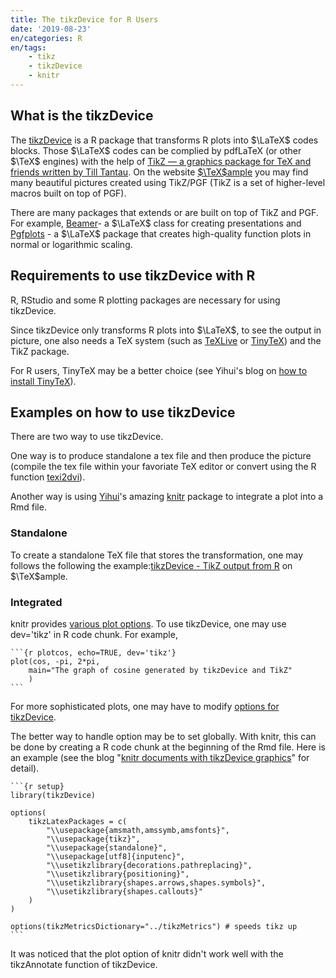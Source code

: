 ```yaml
---
title: The tikzDevice for R Users
date: '2019-08-23'
en/categories: R
en/tags: 
    - tikz
    - tikzDevice
    - knitr
---
```


## What is the tikzDevice

The [tikzDevice](https://www.daqana.org/tikzDevice/) is a R package that transforms R plots into $\LaTeX$ codes blocks. Those $\LaTeX$ codes can be complied by pdfLaTeX (or other $\TeX$ engines) with the help of [TikZ — a graphics package for TeX and friends written by Till Tantau](https://en.wikipedia.org/wiki/PGF/TikZ). On the website [$\TeX$ample](http://www.texample.net/tikz/examples/) you may find many beautiful pictures created using TikZ/PGF (TikZ is a set of higher-level macros built on top of PGF).

There are many packages that extends or are built on top of TikZ and PGF. For example, [Beamer](https://en.wikipedia.org/wiki/Beamer_(LaTeX))- a $\LaTeX$ class for creating presentations and [Pgfplots](https://ctan.org/pkg/pgfplots) - a $\LaTeX$ package that creates high-quality function plots in normal or logarithmic scaling.

## Requirements to use tikzDevice with R

R, RStudio and some R plotting packages are necessary for using tikzDevice.

Since tikzDevice only transforms R plots into $\LaTeX$, to see the output in picture, one also needs a TeX system (such as [TeXLive](https://tug.org/texlive/) or [TinyTeX](https://yihui.name/tinytex/)) and the TikZ package.

For R users, TinyTeX may be a better choice (see Yihui's blog on [how to install TinyTeX](https://yihui.name/tinytex/#for-r-users)).

## Examples on how to use tikzDevice

There are two way to use tikzDevice.

One way is to produce standalone a tex file and then produce the picture (compile the tex file within your favoriate TeX editor or convert using the R function [texi2dvi](https://www.rdocumentation.org/packages/tools/versions/3.6.1/topics/texi2dvi)). 

Another way is using [Yihui](https://yihui.name/)'s amazing [knitr](https://yihui.name/knitr/) package to integrate a plot into a Rmd file.

### Standalone

To create a standalone TeX file that stores the transformation, one may follows the following the example:[tikzDevice - TikZ output from R](http://www.texample.net/tikz/examples/tikzdevice-demo/) on $\TeX$ample.

### Integrated

knitr provides [various plot options](https://yihui.name/knitr/options/#plots). To use tikzDevice, one may use dev='tikz' in R code chunk. For example,

    ```{r plotcos, echo=TRUE, dev='tikz'}
    plot(cos, -pi, 2*pi,
        main="The graph of cosine generated by tikzDevice and TikZ"
        )
    ```

For more sophisticated plots, one may have to modify [options for tikzDevice](https://cran.r-project.org/web/packages/tikzDevice/vignettes/tikzDevice.pdf).

The better way to handle option may be to set globally. With knitr, this can be done by creating a R code chunk at the beginning of the Rmd file. Here is an example (see the blog "[knitr documents with tikzDevice graphics](https://www.r-bloggers.com/knitr-documents-with-tikzdevice-graphics/)" for detail).

    ```{r setup}
    library(tikzDevice)

    options(
        tikzLatexPackages = c(
            "\\usepackage{amsmath,amssymb,amsfonts}",
            "\\usepackage{tikz}",
            "\\usepackage{standalone}",
            "\\usepackage[utf8]{inputenc}",
            "\\usetikzlibrary{decorations.pathreplacing}",
            "\\usetikzlibrary{positioning}",
            "\\usetikzlibrary{shapes.arrows,shapes.symbols}",
            "\\usetikzlibrary{shapes.callouts}"
        )
    )

    options(tikzMetricsDictionary="../tikzMetrics") # speeds tikz up
    ```

It was noticed that the plot option of knitr didn't work well with the tikzAnnotate function of tikzDevice.
